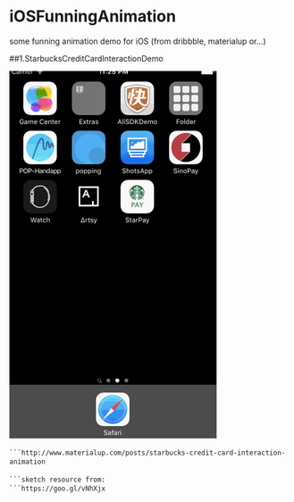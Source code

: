 # iOSFunningAnimation
some funning animation demo for iOS (from dribbble, materialup  or...)

##1.StarbucksCreditCardInteractionDemo 

![iOSFunningAnimation](https://github.com/JianwenYan/iOSFunningAnimation/raw/master/readme-assets/StarbucksCreditCardInteractionDemo.gif)

```animation resource from:
```http://www.materialup.com/posts/starbucks-credit-card-interaction-animation

```sketch resource from:
```https://goo.gl/vNhXjx 

